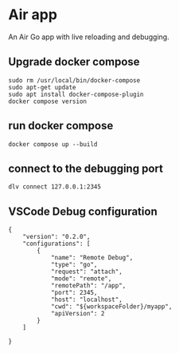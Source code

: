 # Air app

An Air Go app with live reloading and debugging.

## Upgrade docker compose

```
sudo rm /usr/local/bin/docker-compose
sudo apt-get update
sudo apt install docker-compose-plugin
docker compose version
```

## run docker compose

```
docker compose up --build
```

## connect to the debugging port

```
dlv connect 127.0.0.1:2345
```

## VSCode Debug configuration

```
{
    "version": "0.2.0",
    "configurations": [
        {
            "name": "Remote Debug",
            "type": "go",
            "request": "attach",
            "mode": "remote",
            "remotePath": "/app",
            "port": 2345,
            "host": "localhost",
            "cwd": "${workspaceFolder}/myapp",
            "apiVersion": 2
        }
    ]

}
```
